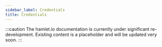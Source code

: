 ```yaml
---
sidebar_label: Credentials
title: Credentials
---
```

:::caution
The hamlet.io documentation is currently under significant re-development. Existing content is a placeholder and will be updated very soon.
:::
